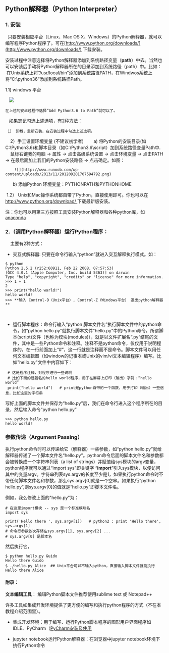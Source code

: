 ## Python解释器（Python Interpreter）

### 1. 安装

   只要安装相应平台（Linux、Mac OS X、Windows）的Python解释器，就可以编写程序Python程序了。可在[http://www.python.org/downloads/](http://www.python.org/downloads/) 下载安装。
   
   安装过程中注意选择将Python解释器添加到系统路径变量（**path**）中去。当然也可以安装后手动将Python解释器所在的目录添加到系统路径（path）中。比如：
  在Unix系统上将“/usr/local/bin”添加到系统路径PATH，在Windwos系统上将“C:\python36”添加到系统路径Path。
  
  1.1) windows 平台
  
    ![](https://docs.python.org/3/_images/win_installer.png)
    
    在上述的安卓过程中选择“Add Python3.6 to Path”就可以了。
    
    如果忘记勾选上述选项，有2种方法：
    
     1） 卸载，重新安装，在安装过程中勾选上述选项。 
     
     2）手工设置环境变量 (不建议初学者)
        a) 将Python的安装目录(如C:\Python3.6)和脚本目录（如C:\Python3.6\script）加到系统路径变量Path中.
        鼠标右键我的电脑  -> 属性 -> 点击高级系统设置 -> 点击环境变量 -> 点击PATH -> 在最后面加上我们的Python安装路径 -> 点击确定。如图：
        
        ![](http://www.runoob.com/wp-content/uploads/2013/11/201209201707594792.png)
        b) 添加Python 环境变量：PYTHONPATH和PYTHONHOME
        
  1.2） Unix和Mac操作系统都自带了Python，直接使用即可。你也可以在[http://www.python.org/download/ ](http://www.python.org/download/ )下载最新版安装。

注：你也可以用第三方按照工具安装Python解释器和各种python库，如[anaconda](https://zhuanlan.zhihu.com/p/25198543)

### 2.（调用Python解释器）运行Python程序：  
     
主要有2种方式：

* 交互式解释器: 只要在命令行输入“python”就进入交互解释执行模式。如：
```
$ python
Python 2.5.2 (r252:60911, Feb 22 2008, 07:57:53) 
[GCC 4.0.1 (Apple Computer, Inc. build 5363)] on darwin
Type "help", "copyright", "credits" or "license" for more information.
>>> 1 + 1
2
>>> print("hello world!")
hello world!
>>> **输入 Control-D（Unix平台）, Control-Z（Windows平台） 退出python解释器**
```
    
* 运行脚本程序：命令行输入“python 脚本文件名”执行脚本文件中的python命令，如“python hello.py”就执行脚本文件"hello.py"中的Python命令。所谓脚本(script)文件（也称为模块(modules)），就是以文件扩展名“.py”结尾的文件，其中是一些Python命令和注释。注释不是python命令，仅仅用于说明程序的，在一行前面加上“#”，这一行就是注释而不是命令。脚本文件可以用任何文本编辑器（如window的记事本或Unix的vim/vi文本编辑程序）编写。比如"hello.py"文件中内容如下：
```
 # 这是程序注释，对程序进行一些说明
 # 比如下面的是著名的hello world程序，用于在屏幕上打印（输出）字符：“hello world”
 print("hello world")   # print是python自带的一个函数，用于打印（输出）一些信息，比如这里的字符串
```
写好上面的脚本文件并保存为“hello.py”后，我们在命令行进入这个程序所在的目录，然后输入命令“python hello.py”
```
>>> python hello.py
hello world!
```

### 参数传递（Argument Passing）

执行python命令时可以传递给它（解释器）一些参数，如“python hello.py”就给解释器传递了一个脚本文件名“hello.py”。python命令后面的脚本文件名和参数都会被转换成一个字符串列表（a list of strings）并赋值给sys模块的argv变量，python程序就可以通过“import sys”即关键字 “**import**”引入sys模块，以便访问其中的变量argv。字符串列表sys.argv的长度至少是1，如果执行python命令时不带任何脚本文件名和参数，那么sys.argv[0]就是一个空串。如果执行“python hello.py”,则sys.argv[0]的值就是“hello.py”即脚本文件名。


例如，我么修改上面的"hello.py"为：
```
# 在这里import模块 -- sys 是一个标准模块名
import sys

print('Hello there ', sys.argv[1])   # python2 : print 'Hello there', sys.argv[1]
# 命令行参数依次存储在sys.argv[1], sys.argv[2] ...
# sys.argv[0] 是脚本名
```

然后执行它，
```
$ python hello.py Guido
Hello there Guido
$ ./hello.py Alice  ## Unix平台可以不输入python，直接输入脚本文件就能执行
Hello there Alice
```

#### 附录：

**文本编辑工具**： 编辑Python脚本文件推荐使用sublime text 或 Notepad++

许多工具如集成开发环境提供了更方便的编写和执行python程序的方式（不在本教程介绍范围里）。
    
* 集成开发环境：用于编写、运行Python脚本程序的图形用户界面程序如IDLE、PyCharm（[PyCharm安装及使用](http://www.jianshu.com/p/042324342bf4)  
    
* jupyter notebook运行Python解释器：在浏览器中jupyter notebook环境下执行Python命令
